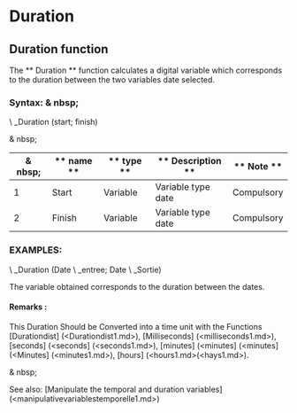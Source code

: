 # Duration

## Duration function

The ** Duration ** function calculates a digital variable which corresponds to the duration between the two variables date selected.

### Syntax: & nbsp;

\ _Duration (start; finish)

& nbsp;

| & nbsp; | ** name ** | ** type ** | ** Description ** | ** Note ** |
| --- | --- | --- | --- | --- |
| &#49; | Start | Variable | Variable type date | Compulsory |
| &#50; | Finish | Variable | Variable type date | Compulsory |

### EXAMPLES:

\ _Duration (Date \ _entree; Date \ _Sortie)

The variable obtained corresponds to the duration between the dates.

#### Remarks :

This Duration Should be Converted into a time unit with the Functions [Durationdist] (<Durationdist1.md>), [Milliseconds] (<milliseconds1.md>), [seconds] (<seconds] (<seconds1.md>), [minutes] (<minutes] (<minutes] (<Minutes] (<minutes1.md>), [hours] (<hours1.md>(<hays1.md>).

& nbsp;

See also: [Manipulate the temporal and duration variables] (<manipulativevariablestemporelle1.md>)